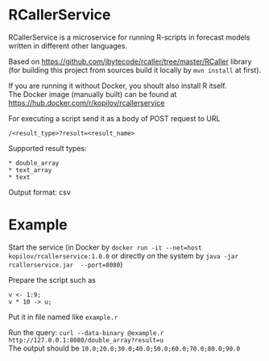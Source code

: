 # RCallerService
RCallerService is a microservice for running R-scripts in forecast models written in different other languages.

Based on https://github.com/jbytecode/rcaller/tree/master/RCaller library (for building this project from sources build it locally by `mvn install` at first).

If you are running it without Docker, you shoult also install R itself.  
The Docker image (manually built) can be found at https://hub.docker.com/r/kopilov/rcallerservice

For executing a script send it as a body of POST request to URL
```
/<result_type>?result=<result_name>
```
Supported result types:

    * double_array
    * text_array
    * text

Output format: csv

# Example

Start the service (in Docker by `docker run -it --net=host kopilov/rcallerservice:1.0.0` or directly on the system by `java -jar rcallerservice.jar  --port=8080`)

Prepare the script such as
```
v <- 1:9;
v * 10 -> u;
```
Put it in file named like `example.r`
    
Run the query: `curl --data-binary @example.r http://127.0.0.1:8080/double_array?result=u`  
The output should be `10.0;20.0;30.0;40.0;50.0;60.0;70.0;80.0;90.0`

